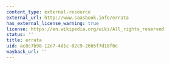 ```yaml
---
content_type: external-resource
external_url: http://www.saasbook.info/errata
has_external_license_warning: true
license: https://en.wikipedia.org/wiki/All_rights_reserved
status: ''
title: errata
uid: ac8c7b98-12e7-4d1c-82c9-2665f7d18f0c
wayback_url: ''
---
```

